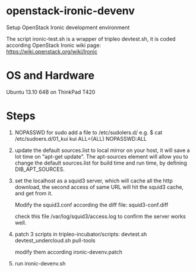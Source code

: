 openstack-ironic-devenv
=======================

Setup OpenStack Ironic development environment


The script ironic-test.sh is a wrapper of tripleo devtest.sh, it is coded
according OpenStack Ironic wiki page:
https://wiki.openstack.org/wiki/Ironic


OS and Hardware
===============
Ubuntu 13.10 64B on ThinkPad T420

Steps
=====
1. NOPASSWD for sudo
   add a file to /etc/sudolers.d/
   e.g.  $ cat /etc/sudoers.d/01\_kui 
         kui ALL=(ALL) NOPASSWD:ALL

2. update the default sources.list to local mirror on your host, it will save
   a lot time on "apt-get update".
   The apt-sources element will allow you to change the default sources.list
   for build time and run time, by defining DIB\_APT\_SOURCES.

3. set the localhost as a squid3 server, which will cache all the http
   download, the second access of same URL will hit the squid3 cache, and get
   from it. 
   
   Modify the squid3.conf according the diff file:
   squid3-conf.diff

   check this file /var/log/squid3/access.log to confirm the server works well.

4. patch 3 scripts in tripleo-incubator/scripts:
   devtest.sh
   devtest\_undercloud.sh
   pull-tools

   modify them according ironic-devenv.patch

5. run ironic-devenv.sh

